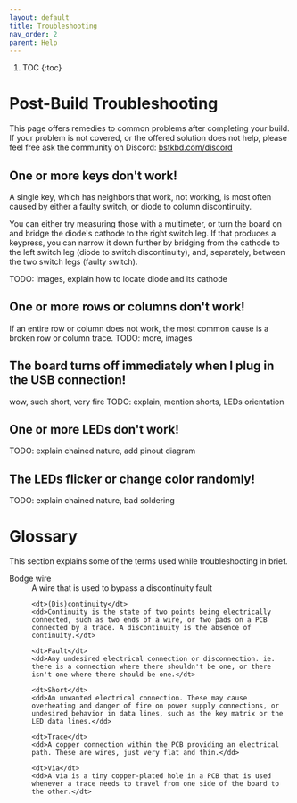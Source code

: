 ```yaml
---
layout: default
title: Troubleshooting
nav_order: 2
parent: Help
---
```


1. TOC
{:toc}

# Post-Build Troubleshooting

This page offers remedies to common problems after completing your build. If your problem is not covered, or the offered solution does not help, please feel free ask the community on Discord: [bstkbd.com/discord](https://www.bstkbd.com/discord)

## One or more keys don't work!

A single key, which has neighbors that work, not working, is most often caused by either a faulty switch, or diode to column discontinuity.

You can either try measuring those with a multimeter, or turn the board on and bridge the diode's cathode to the right switch leg. If that produces a keypress, you can narrow it down further by bridging from the cathode to the left switch leg (diode to switch discontinuity), and, separately, between the two switch legs (faulty switch).

TODO: Images, explain how to locate diode and its cathode

## One or more rows or columns don't work!

If an entire row or column does not work, the most common cause is a broken row or column trace.
TODO: more, images

## The board turns off immediately when I plug in the USB connection!

wow, such short, very fire
TODO: explain, mention shorts, LEDs orientation

## One or more LEDs don't work!

TODO: explain chained nature, add pinout diagram

## The LEDs flicker or change color randomly!

TODO: explain chained nature, bad soldering

# Glossary

This section explains some of the terms used while troubleshooting in brief.
<dl>
    <dt>Bodge wire</dt>
    <dd>A wire that is used to bypass a discontinuity fault</dt>

    <dt>(Dis)continuity</dt>
    <dd>Continuity is the state of two points being electrically connected, such as two ends of a wire, or two pads on a PCB connected by a trace. A discontinuity is the absence of continuity.</dt>

    <dt>Fault</dt>
    <dd>Any undesired electrical connection or disconnection. ie. there is a connection where there shouldn't be one, or there isn't one where there should be one.</dt>
    
    <dt>Short</dt>
    <dd>An unwanted electrical connection. These may cause overheating and danger of fire on power supply connections, or undesired behavior in data lines, such as the key matrix or the LED data lines.</dd>

    <dt>Trace</dt>
    <dd>A copper connection within the PCB providing an electrical path. These are wires, just very flat and thin.</dd>

    <dt>Via</dt>
    <dd>A via is a tiny copper-plated hole in a PCB that is used whenever a trace needs to travel from one side of the board to the other.</dt>
</dl>
